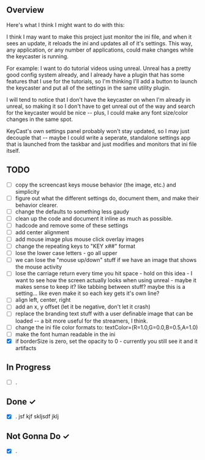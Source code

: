 Overview
--------
Here's what I think I might want to do with this:

I think I may want to make this project just monitor the ini file, and when it sees an update, it reloads the ini and updates all of it's settings.  This way, any application, or any number of applications, could make changes while the keycaster is running.

For example:  I want to do tutorial videos using unreal.  Unreal has a pretty good config system already, and I already have a plugin that has some features that I use for the tutorials, so I'm thinking I'll add a button to launch the keycaster and put all of the settings in the same utility plugin.

I will tend to notice that I don't have the keycaster on when I'm already in unreal, so making it so I don't have to get unreal out of the way and search for the keycaster would be nice -- plus, I could make any font size/color changes in the same spot.

KeyCast's own settings panel probably won't stay updated, so I may just decouple that -- maybe I could write a seperate, standalone settings app that is launched from the taskbar and just modifies and monitors that ini file itself.


TODO
----
- [ ] copy the screencast keys mouse behavior (the image, etc.) and simplicity
- [ ] figure out what the different settings do, document them, and make their behavior clearer.
- [ ] change the defaults to something less gaudy
- [ ] clean up the code and document it inline as much as possible.
- [ ] hadcode and remove some of these settings
- [ ] add center alignment
- [ ] add mouse image plus mouse click overlay images
- [ ] change the repeating keys to "KEY x##" format
- [ ] lose the lower case letters - go all upper
- [ ] we can lose the "mouse up/down" stuff if we have an image that shows the mouse activity
- [ ] lose the carriage return every time you hit space - hold on this idea - I want to see how the screen actually looks when using unreal - maybe it makes sense to keep it?  like tabbing between stuff?  maybe this is a setting... like even make it so each key gets it's own line?
- [ ] align left, center, right
- [ ] add an x, y offset (let it be negative, don't let it crash)
- [ ] replace the branding text stuff with a user definable image that can be loaded -- a bit more useful for the streamers, I think.
- [ ] change the ini file color formats to:  textColor=(R=1.0,G=0.0,B=0.5,A=1.0)
- [ ] make the font human readable in the ini
- [x] if borderSize is zero, set the opacity to 0 - currently you still see it and it artifacts

In Progress
-----------
- [ ] .

Done ✓
------
- [X] .  jsf  kjf skljsdf jklj

Not Gonna Do ✓
---------------
- [X] .